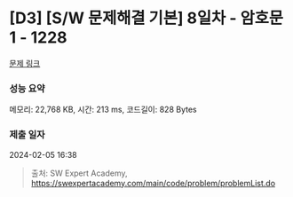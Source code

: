 # [D3] [S/W 문제해결 기본] 8일차 - 암호문1 - 1228 

[문제 링크](https://swexpertacademy.com/main/code/problem/problemDetail.do?contestProbId=AV14w-rKAHACFAYD) 

### 성능 요약

메모리: 22,768 KB, 시간: 213 ms, 코드길이: 828 Bytes

### 제출 일자

2024-02-05 16:38



> 출처: SW Expert Academy, https://swexpertacademy.com/main/code/problem/problemList.do